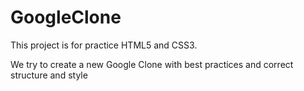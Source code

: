 # GoogleClone
This project is for practice HTML5 and CSS3.

We try to create a new Google Clone with best practices and correct structure and style
